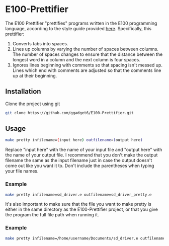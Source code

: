 # E100-Prettifier

The E100 Prettifier "prettifies" programs written in the E100 programming language, according to the style guide provided [here](https://www-personal.umich.edu/~rovinski/e100/codestyle.html). Specifically, this prettifier: 
1. Converts tabs into spaces. 
2. Lines up columns by varying the number of spaces between columns. The number of spaces changes to ensure that the distance between the longest word in a column and the next column is four spaces. 
3. Ignores lines beginning with comments so that spacing isn't messed up. Lines which end with comments are adjusted so that the comments line up at their beginning. 

## Installation

Clone the project using git

```bash
git clone https://github.com/ggadget6/E100-Prettifier.git
```

## Usage

```bash
make pretty infilename=(input here) outfilename=(output here)
```

Replace "input here" with the name of your input file and "output here" with the name of your output file. I recommend that you don't make the output filename the same as the input filename just in case the output doesn't come out like you want it to. Don't include the parentheses when typing your file names.

### Example

```bash
make pretty infilename=sd_driver.e outfilename=sd_driver_pretty.e
```

It's also important to make sure that the file you want to make pretty is either in the same directory as the E100-Prettifier project, or that you give the program the full file path when running it.

### Example
```bash
make pretty infilename=/home/username/Documents/sd_driver.e outfilename=/home/username/Documents/sd_driver_pretty.e
```
